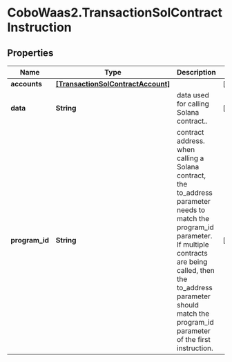 # CoboWaas2.TransactionSolContractInstruction

## Properties

Name | Type | Description | Notes
------------ | ------------- | ------------- | -------------
**accounts** | [**[TransactionSolContractAccount]**](TransactionSolContractAccount.md) |  | [optional] 
**data** | **String** | data used for calling Solana contract..  | [optional] 
**program_id** | **String** | contract address. when calling a Solana contract, the to_address parameter needs to match the program_id parameter. If multiple contracts are being called, then the to_address parameter should match the program_id parameter of the first instruction.  | [optional] 


